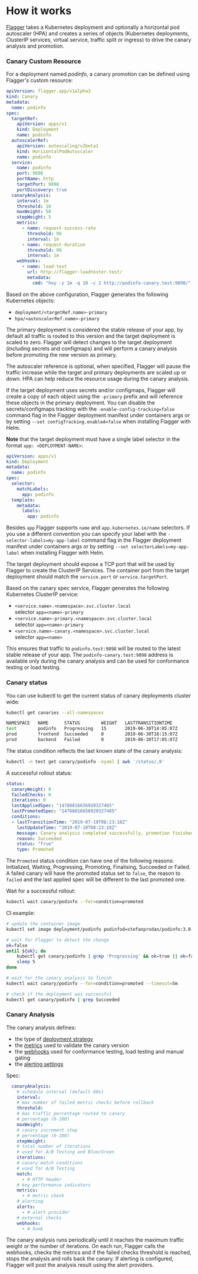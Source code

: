 # How it works

[Flagger](https://github.com/weaveworks/flagger) takes a Kubernetes deployment and optionally 
a horizontal pod autoscaler (HPA) and creates a series of objects 
(Kubernetes deployments, ClusterIP services, virtual service, traffic split or ingress)
to drive the canary analysis and promotion.

### Canary Custom Resource

For a deployment named _podinfo_, a canary promotion can be defined using Flagger's custom resource:

```yaml
apiVersion: flagger.app/v1alpha3
kind: Canary
metadata:
  name: podinfo
spec:
  targetRef:
    apiVersion: apps/v1
    kind: Deployment
    name: podinfo
  autoscalerRef:
    apiVersion: autoscaling/v2beta1
    kind: HorizontalPodAutoscaler
    name: podinfo
  service:
    name: podinfo
    port: 9898
    portName: http
    targetPort: 9898
    portDiscovery: true
  canaryAnalysis:
    interval: 1m
    threshold: 10
    maxWeight: 50
    stepWeight: 5
    metrics:
      - name: request-success-rate
        threshold: 99
        interval: 1m
      - name: request-duration
        threshold: 99
        interval: 1m
    webhooks:
      - name: load-test
        url: http://flagger-loadtester.test/
        metadata:
          cmd: "hey -z 1m -q 10 -c 2 http://podinfo-canary.test:9898/"
```

Based on the above configuration, Flagger generates the following Kubernetes objects:
* `deployment/<targetRef.name>-primary`
* `hpa/<autoscalerRef.name>-primary`

The primary deployment is considered the stable release of your app, by default all traffic is routed to this version 
and the target deployment is scaled to zero.
Flagger will detect changes to the target deployment (including secrets and configmaps) and will perform a
canary analysis before promoting the new version as primary.

The autoscaler reference is optional, when specified, Flagger will pause the traffic increase while the 
target and primary deployments are scaled up or down. HPA can help reduce the resource usage during the canary analysis.

If the target deployment uses secrets and/or configmaps, Flagger will create a copy of each object using the `-primary`
prefix and will reference these objects in the primary deployment. You can disable the secrets/configmaps tracking 
with the `-enable-config-tracking=false` command flag in the Flagger deployment manifest under containers args
or by setting `--set configTracking.enabled=false` when installing Flagger with Helm.

**Note** that the target deployment must have a single label selector in the format `app: <DEPLOYMENT-NAME>`:

```yaml
apiVersion: apps/v1
kind: Deployment
metadata:
  name: podinfo
spec:
  selector:
    matchLabels:
      app: podinfo
  template:
    metadata:
      labels:
        app: podinfo
```

Besides `app` Flagger supports `name` and `app.kubernetes.io/name` selectors.
If you use a different convention you can specify your label with
the `-selector-labels=my-app-label` command flag in the Flagger deployment manifest under containers args
or by setting `--set selectorLabels=my-app-label` when installing Flagger with Helm.

The target deployment should expose a TCP port that will be used by Flagger to create the ClusterIP Services.
The container port from the target deployment should match the `service.port` or `service.targetPort`.

Based on the canary spec service, Flagger generates the following Kubernetes ClusterIP service:

* `<service.name>.<namespace>.svc.cluster.local`  
    selector `app=<name>-primary`
* `<service.name>-primary.<namespace>.svc.cluster.local`  
    selector `app=<name>-primary`
* `<service.name>-canary.<namespace>.svc.cluster.local`  
    selector `app=<name>`

This ensures that traffic to `podinfo.test:9898` will be routed to the latest stable release of your app. 
The `podinfo-canary.test:9898` address is available only during the 
canary analysis and can be used for conformance testing or load testing.

### Canary status

You can use kubectl to get the current status of canary deployments cluster wide: 

```bash
kubectl get canaries --all-namespaces

NAMESPACE   NAME      STATUS        WEIGHT   LASTTRANSITIONTIME
test        podinfo   Progressing   15       2019-06-30T14:05:07Z
prod        frontend  Succeeded     0        2019-06-30T16:15:07Z
prod        backend   Failed        0        2019-06-30T17:05:07Z
```

The status condition reflects the last known state of the canary analysis:

```bash
kubectl -n test get canary/podinfo -oyaml | awk '/status/,0'
```

A successful rollout status:

```yaml
status:
  canaryWeight: 0
  failedChecks: 0
  iterations: 0
  lastAppliedSpec: "14788816656920327485"
  lastPromotedSpec: "14788816656920327485"
  conditions:
  - lastTransitionTime: "2019-07-10T08:23:18Z"
    lastUpdateTime: "2019-07-10T08:23:18Z"
    message: Canary analysis completed successfully, promotion finished.
    reason: Succeeded
    status: "True"
    type: Promoted
```

The `Promoted` status condition can have one of the following reasons:
Initialized, Waiting, Progressing, Promoting, Finalising, Succeeded or Failed.
A failed canary will have the promoted status set to `false`,
the reason to `failed` and the last applied spec will be different to the last promoted one.

Wait for a successful rollout:

```bash
kubectl wait canary/podinfo --for=condition=promoted
```

CI example:

```bash
# update the container image
kubectl set image deployment/podinfo podinfod=stefanprodan/podinfo:3.0.1

# wait for Flagger to detect the change
ok=false
until ${ok}; do
    kubectl get canary/podinfo | grep 'Progressing' && ok=true || ok=false
    sleep 5
done

# wait for the canary analysis to finish
kubectl wait canary/podinfo --for=condition=promoted --timeout=5m

# check if the deployment was successful 
kubectl get canary/podinfo | grep Succeeded
```

### Canary Analysis

The canary analysis defines:
* the type of [deployment strategy](usage/deployment-strategies.md)
* the [metrics](usage/metrics.md) used to validate the canary version
* the [webhooks](usage/webhooks.md) used for conformance testing, load testing and manual gating
* the [alerting settings](usage/alerting.md)

Spec:

```yaml
  canaryAnalysis:
    # schedule interval (default 60s)
    interval:
    # max number of failed metric checks before rollback
    threshold:
    # max traffic percentage routed to canary
    # percentage (0-100)
    maxWeight:
    # canary increment step
    # percentage (0-100)
    stepWeight:
    # total number of iterations
    # used for A/B Testing and Blue/Green
    iterations:
    # canary match conditions
    # used for A/B Testing
    match:
      - # HTTP header
    # key performance indicators
    metrics:
      - # metric check
    # alerting
    alerts:
      - # alert provider
    # external checks
    webhooks:
      - # hook
```

The canary analysis runs periodically until it reaches the maximum traffic weight or the number of iterations.
On each run, Flagger calls the webhooks, checks the metrics and if the failed checks threshold is reached, stops the
analysis and rolls back the canary. If alerting is configured, Flagger will post the analysis result using the alert providers.

